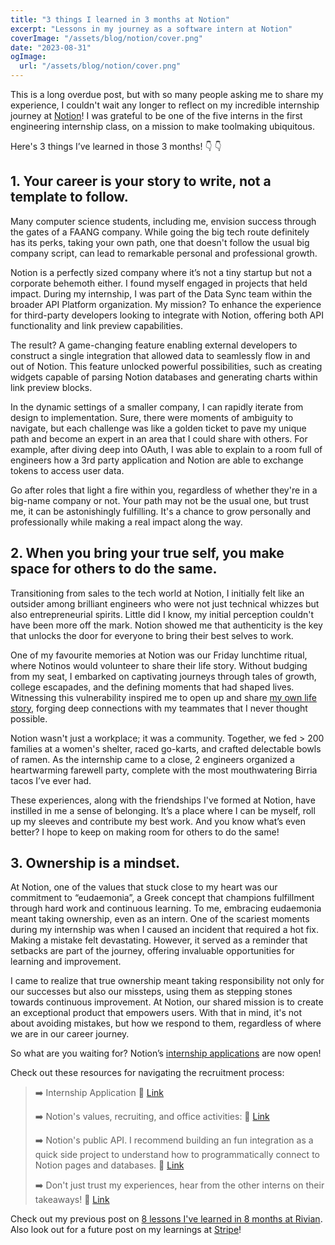 ```yaml
---
title: "3 things I learned in 3 months at Notion"
excerpt: "Lessons in my journey as a software intern at Notion"
coverImage: "/assets/blog/notion/cover.png"
date: "2023-08-31"
ogImage:
  url: "/assets/blog/notion/cover.png"
---
```


This is a long overdue post, but with so many people asking me to share my experience, I couldn't wait any longer to reflect on my incredible internship journey at [Notion](https://www.notion.so/)! I was grateful to be one of the five interns in the first engineering internship class, on a mission to make toolmaking ubiquitous.

Here's 3 things I’ve learned in those 3 months! 👇 👇

## 1. Your career is your story to write, not a template to follow.

Many computer science students, including me, envision success through the gates of a FAANG company. While going the big tech route definitely has its perks, taking your own path, one that doesn't follow the usual big company script, can lead to remarkable personal and professional growth.

Notion is a perfectly sized company where it’s not a tiny startup but not a corporate behemoth either. I found myself engaged in projects that held impact. During my internship, I was part of the Data Sync team within the broader API Platform organization. My mission? To enhance the experience for third-party developers looking to integrate with Notion, offering both API functionality and link preview capabilities.

The result? A game-changing feature enabling external developers to construct a single integration that allowed data to seamlessly flow in and out of Notion. This feature unlocked powerful possibilities, such as creating widgets capable of parsing Notion databases and generating charts within link preview blocks.

In the dynamic settings of a smaller company, I can rapidly iterate from design to implementation. Sure, there were moments of ambiguity to navigate, but each challenge was like a golden ticket to pave my unique path and become an expert in an area that I could share with others. For example, after diving deep into OAuth, I was able to explain to a room full of engineers how a 3rd party application and Notion are able to exchange tokens to access user data.

Go after roles that light a fire within you, regardless of whether they're in a big-name company or not. Your path may not be the usual one, but trust me, it can be astonishingly fulfilling. It's a chance to grow personally and professionally while making a real impact along the way.

## 2. When you bring your true self, you make space for others to do the same.

Transitioning from sales to the tech world at Notion, I initially felt like an outsider among brilliant engineers who were not just technical whizzes but also entrepreneurial spirits. Little did I know, my initial perception couldn't have been more off the mark. Notion showed me that authenticity is the key that unlocks the door for everyone to bring their best selves to work.

One of my favourite memories at Notion was our Friday lunchtime ritual, where Notinos would volunteer to share their life story. Without budging from my seat, I embarked on captivating journeys through tales of growth, college escapades, and the defining moments that had shaped lives. Witnessing this vulnerability inspired me to open up and share [my own life story](https://notion.pages.dev.notion.co/notion/Alice-s-Life-Story-2ca65bbeacc64f5bbadddb1d136542bb), forging deep connections with my teammates that I never thought possible.

Notion wasn't just a workplace; it was a community. Together, we fed > 200 families at a women's shelter, raced go-karts, and crafted delectable bowls of ramen. As the internship came to a close, 2 engineers organized a heartwarming farewell party, complete with the most mouthwatering Birria tacos I’ve ever had.

These experiences, along with the friendships I've formed at Notion, have instilled in me a sense of belonging. It’s a place where I can be myself, roll up my sleeves and contribute my best work. And you know what’s even better? I hope to keep on making room for others to do the same!

## 3. Ownership is a mindset.

At Notion, one of the values that stuck close to my heart was our commitment to “eudaemonia”, a Greek concept that champions fulfillment through hard work and continuous learning. To me, embracing eudaemonia meant taking ownership, even as an intern. One of the scariest moments during my internship was when I caused an incident that required a hot fix. Making a mistake felt devastating. However, it served as a reminder that setbacks are part of the journey, offering invaluable opportunities for learning and improvement.

I came to realize that true ownership meant taking responsibility not only for our successes but also our missteps, using them as stepping stones towards continuous improvement. At Notion, our shared mission is to create an exceptional product that empowers users. With that in mind, it's not about avoiding mistakes, but how we respond to them, regardless of where we are in our career journey.

So what are you waiting for? Notion’s [internship applications](https://app.ripplematch.com/company/notion/?tl=d1e680d2) are now open!

Check out these resources for navigating the recruitment process:

> ➡️ Internship Application
> 🔗 [Link](https://app.ripplematch.com/company/notion/?tl=d1e680d2)
>
> ➡️ Notion's values, recruiting, and office activities:
> 🔗 [Link](https://www.notion.so/Life-at-Notion-d8d64fe2520e4cb8956404726c2d0ff2)
>
> ➡️ Notion's public API. I recommend building an fun integration as a quick side project to understand how to programmatically connect to Notion pages and databases. 🔗 [Link](https://developers.notion.com/)
>
> ➡️ Don't just trust my experiences, hear from the other interns on their takeaways! 🔗 [Link](https://www.notion.so/notion/Notion-Intern-Spotlight-d0260c4e2317490db89f367d95cb4e68)

Check out my previous post on [8 lessons I've learned in 8 months at Rivian](/posts/rivian). Also look out for a future post on my learnings at [Stripe](https://stripe.com/en-ca)!

